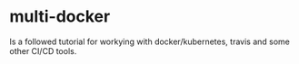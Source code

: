 # multi-docker

Is a followed tutorial for workying with docker/kubernetes, travis and some other CI/CD tools.
